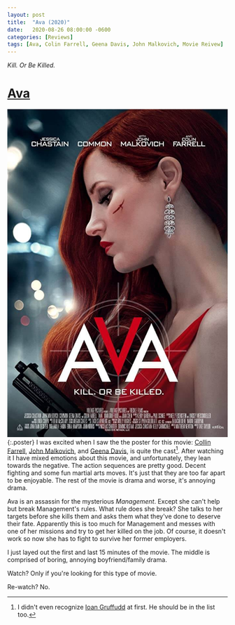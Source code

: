 ```yaml
---
layout: post
title:  "Ava (2020)"
date:   2020-08-26 08:00:00 -0600
categories: [Reviews]
tags: [Ava, Colin Farrell, Geena Davis, John Malkovich, Movie Reivew]
---
```


*Kill. Or Be Killed.*

# [Ava]([https://www.imdb.com/title/tt8784956/])

![Ava (2020) poster](/assets/2020/08/ava-2020.jpg){:.poster} I was excited when I saw the the poster for this movie: [Collin Farrell](https://www.imdb.com/name/nm0268199/), [John Malkovich](https://www.imdb.com/name/nm0000518/), and [Geena Davis](https://www.imdb.com/name/nm0000133/), is quite the cast[^1]. After watching it I have mixed emotions about this movie, and unfortunately, they lean towards the negative. The action sequences are pretty good. Decent fighting and some fun martial arts moves. It's just that they are too far apart to be enjoyable. The rest of the movie is drama and worse, it's annoying drama.

Ava is an assassin for the mysterious *Management*. Except she can't help but break Management's rules. What rule does she break? She talks to her targets before she kills them and asks them what they've done to deserve their fate. Apparently this is too much for Management and messes with one of her missions and try to get her killed on the job. Of course, it doesn't work so now she has to fight to survive her former employers.

I just layed out the first and last 15 minutes of the movie. The middle is comprised of boring, annoying boyfriend/family drama.

Watch? Only if you're looking for this type of movie.

Re-watch? No.

[^1]: I didn't even recognize [Ioan Gruffudd](https://www.imdb.com/name/nm0344435/) at first. He should be in the list too.